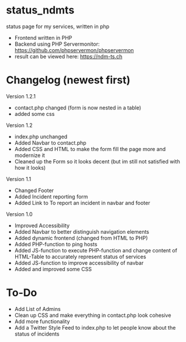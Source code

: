 # status_ndmts
status page for my services, written in php
- Frontend written in PHP
- Backend using PHP Servermonitor: https://github.com/phpservermon/phpservermon
- result can be viewed here: https://ndm-ts.ch

# Changelog (newest first)

Version 1.2.1
- contact.php changed (form is now nested in a table)
- added some css

Version 1.2
- index.php unchanged
- Added Navbar to contact.php
- Added CSS and HTML to make the form fill the page more and modernize it
- Cleaned up the Form so it looks decent (but im still not satisfied with how it looks)

Version 1.1
- Changed Footer
- Added Incident reporting form
- Added Link to To report an incident in navbar and footer

Version 1.0
- Improved Accessibility
- Added Navbar to better distinguish navigation elements
- Added dynamic frontend (changed from HTML to PHP)
- Added PHP-function to ping hosts
- Added JS-function to execute PHP-function and change content of HTML-Table to accurately represent status of services
- Added JS-function to improve accessibility of navbar
- Added and improved some CSS

# To-Do
- Add List of Admins
- Clean up CSS and make everything in contact.php look cohesive
- Add more functionality
- Add a Twitter Style Feed to index.php to let people know about the status of incidents
